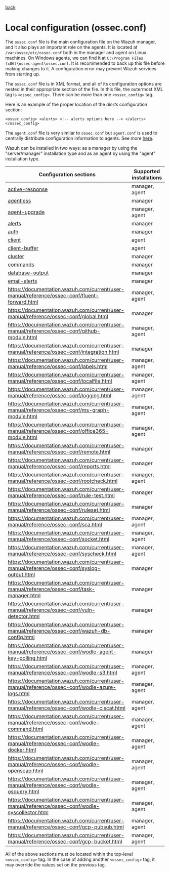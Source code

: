 [back](./README.md)

# Local configuration (ossec.conf)

The `ossec.conf` file is the main configuration file on the Wazuh manager, and it also plays an important role on the agents. It is located at `/var/ossec/etc/ossec.conf` both in the manager and agent on Linux machines. On Windows agents, we can find it at `C:\Program Files (x86)\ossec-agent\ossec.conf`.
 It is recommended to back up this file before making changes to it. A 
configuration error may prevent Wazuh services from starting up.

The `ossec.conf`
 file is in XML format, and all of its configuration options are nested 
in their appropriate section of the file. In this file, the outermost 
XML tag is `<ossec_config>`. There can be more than one `<ossec_config>` tag.

Here is an example of the proper location of the *alerts* configuration section:

`<ossec_config>
    <alerts>
        <!--
        alerts options here
        -->
    </alerts>
</ossec_config>`

The `agent.conf` file is very similar to `ossec.conf` but `agent.conf` is used to centrally distribute configuration information to agents. See more [here](https://documentation.wazuh.com/current/user-manual/reference/centralized-configuration.html).

Wazuh can be installed in two ways: as a manager by using the 
"server/manager" installation type and as an agent by using the "agent" 
installation type.

| Configuration sections | Supported installations |
| --- | --- |
| [active-response](https://documentation.wazuh.com/current/user-manual/reference/ossec-conf/active-response.html) | manager, agent |
| [agentless](https://documentation.wazuh.com/current/user-manual/reference/ossec-conf/agentless.html) | manager |
| [agent-upgrade](https://documentation.wazuh.com/current/user-manual/reference/ossec-conf/agent-upgrade.html) | manager, agent |
| [alerts](https://documentation.wazuh.com/current/user-manual/reference/ossec-conf/alerts.html) | manager |
| [auth](https://documentation.wazuh.com/current/user-manual/reference/ossec-conf/auth.html) | manager |
| [client](https://documentation.wazuh.com/current/user-manual/reference/ossec-conf/client.html) | agent |
| [client-buffer](https://documentation.wazuh.com/current/user-manual/reference/ossec-conf/client-buffer.html) | agent |
| [cluster](https://documentation.wazuh.com/current/user-manual/reference/ossec-conf/cluster.html) | manager |
| [commands](https://documentation.wazuh.com/current/user-manual/reference/ossec-conf/commands.html) | manager |
| [database-output](https://documentation.wazuh.com/current/user-manual/reference/ossec-conf/database-output.html) | manager |
| [email-alerts](https://documentation.wazuh.com/current/user-manual/reference/ossec-conf/email-alerts.html) | manager |
| https://documentation.wazuh.com/current/user-manual/reference/ossec-conf/fluent-forward.html | manager, agent |
| https://documentation.wazuh.com/current/user-manual/reference/ossec-conf/global.html | manager |
| https://documentation.wazuh.com/current/user-manual/reference/ossec-conf/github-module.html | manager, agent |
| https://documentation.wazuh.com/current/user-manual/reference/ossec-conf/integration.html | manager |
| https://documentation.wazuh.com/current/user-manual/reference/ossec-conf/labels.html | manager, agent |
| https://documentation.wazuh.com/current/user-manual/reference/ossec-conf/localfile.html | manager, agent |
| https://documentation.wazuh.com/current/user-manual/reference/ossec-conf/logging.html | manager, agent |
| https://documentation.wazuh.com/current/user-manual/reference/ossec-conf/ms-graph-module.html | manager, agent |
| https://documentation.wazuh.com/current/user-manual/reference/ossec-conf/office365-module.html | manager, agent |
| https://documentation.wazuh.com/current/user-manual/reference/ossec-conf/remote.html | manager |
| https://documentation.wazuh.com/current/user-manual/reference/ossec-conf/reports.html | manager |
| https://documentation.wazuh.com/current/user-manual/reference/ossec-conf/rootcheck.html | manager, agent |
| https://documentation.wazuh.com/current/user-manual/reference/ossec-conf/rule-test.html | manager |
| https://documentation.wazuh.com/current/user-manual/reference/ossec-conf/ruleset.html | manager |
| https://documentation.wazuh.com/current/user-manual/reference/ossec-conf/sca.html | manager, agent |
| https://documentation.wazuh.com/current/user-manual/reference/ossec-conf/socket.html | manager, agent |
| https://documentation.wazuh.com/current/user-manual/reference/ossec-conf/syscheck.html | manager, agent |
| https://documentation.wazuh.com/current/user-manual/reference/ossec-conf/syslog-output.html | manager |
| https://documentation.wazuh.com/current/user-manual/reference/ossec-conf/task-manager.html | manager |
| https://documentation.wazuh.com/current/user-manual/reference/ossec-conf/vuln-detector.html | manager |
| https://documentation.wazuh.com/current/user-manual/reference/ossec-conf/wazuh-db-config.html | manager |
| https://documentation.wazuh.com/current/user-manual/reference/ossec-conf/wodle-agent-key-polling.html | manager |
| https://documentation.wazuh.com/current/user-manual/reference/ossec-conf/wodle-s3.html | manager, agent |
| https://documentation.wazuh.com/current/user-manual/reference/ossec-conf/wodle-azure-logs.html | manager, agent |
| https://documentation.wazuh.com/current/user-manual/reference/ossec-conf/wodle-ciscat.html | manager, agent |
| https://documentation.wazuh.com/current/user-manual/reference/ossec-conf/wodle-command.html | manager, agent |
| https://documentation.wazuh.com/current/user-manual/reference/ossec-conf/wodle-docker.html | manager, agent |
| https://documentation.wazuh.com/current/user-manual/reference/ossec-conf/wodle-openscap.html | manager, agent |
| https://documentation.wazuh.com/current/user-manual/reference/ossec-conf/wodle-osquery.html | manager, agent |
| https://documentation.wazuh.com/current/user-manual/reference/ossec-conf/wodle-syscollector.html | manager, agent |
| https://documentation.wazuh.com/current/user-manual/reference/ossec-conf/gcp-pubsub.html | manager, agent |
| https://documentation.wazuh.com/current/user-manual/reference/ossec-conf/gcp-bucket.html | manager, agent |

All of the above sections must be located within the top-level `<ossec_config>` tag. In the case of adding another `<ossec_config>` tag, it may override the values set on the previous tag.
